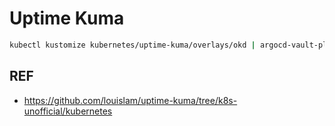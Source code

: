 # Uptime Kuma

```bash
kubectl kustomize kubernetes/uptime-kuma/overlays/okd | argocd-vault-plugin generate - | kubectl apply -f -
```

## REF

- <https://github.com/louislam/uptime-kuma/tree/k8s-unofficial/kubernetes>

